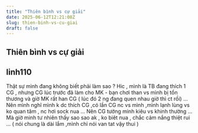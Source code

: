 ```yaml
---
title: "Thiên bình vs cự giải"
date: 2025-06-12T12:21:08Z
slug: thien-binh-vs-cu-giai
draft: false
---
```


## Thiên bình vs cự giải

## linh110

Thật sự mình đang không biết phải làm sao ? Hic , mình là TB đang thích 1 CG , nhưng CG lúc trước đã làm cho MK - bạn chơi than vs mình bị tổn thương và giờ  MK rất han CG ( lúc đó 2 ng đang quen nhau giờ thì ct rồi) ... Nên mình nghĩ mình k dc thích CG ,có lần CG nc vs mình ,mình lạnh lùng vs ko quan tâm , nc hơi sock nua ... Nên CG tưởng minh kiêu vs khinh thường  ... Mà giờ minh tư nhiên thấy sao sao ak , ko biêt nua , chắc cảm nắng thiệt rui ... ( nói chung là dài lắm ,mình chỉ nói van tat vậy thui )